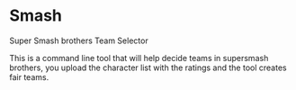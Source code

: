 # Smash
Super Smash brothers Team Selector

This is a command line tool that will help decide teams in supersmash brothers, you upload the character list with the ratings
and the tool creates fair teams.
